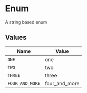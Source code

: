 # Enum

A string based enum


## Values

| Name            | Value           |
| --------------- | --------------- |
| `ONE`           | one             |
| `TWO`           | two             |
| `THREE`         | three           |
| `FOUR_AND_MORE` | four_and_more   |